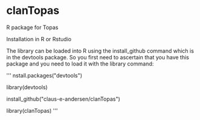 # clanTopas
R package for Topas

Installation in R or Rstudio

The library can be loaded into R using the install_github command which is in the devtools package. So you first need to ascertain that you have this package and you need to load it with the library command:

'''
nstall.packages("devtools")

library(devtools)

install_github("claus-e-andersen/clanTopas")

library(clanTopas)
'''
